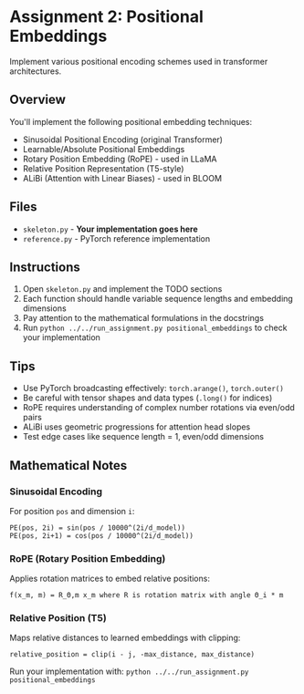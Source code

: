 # Assignment 2: Positional Embeddings

Implement various positional encoding schemes used in transformer architectures.

## Overview

You'll implement the following positional embedding techniques:
- Sinusoidal Positional Encoding (original Transformer)
- Learnable/Absolute Positional Embeddings
- Rotary Position Embedding (RoPE) - used in LLaMA
- Relative Position Representation (T5-style)
- ALiBi (Attention with Linear Biases) - used in BLOOM

## Files

- `skeleton.py` - **Your implementation goes here**
- `reference.py` - PyTorch reference implementation  
## Instructions

1. Open `skeleton.py` and implement the TODO sections
2. Each function should handle variable sequence lengths and embedding dimensions
3. Pay attention to the mathematical formulations in the docstrings
4. Run `python ../../run_assignment.py positional_embeddings` to check your implementation

## Tips

- Use PyTorch broadcasting effectively: `torch.arange()`, `torch.outer()`
- Be careful with tensor shapes and data types (`.long()` for indices)
- RoPE requires understanding of complex number rotations via even/odd pairs
- ALiBi uses geometric progressions for attention head slopes
- Test edge cases like sequence length = 1, even/odd dimensions

## Mathematical Notes

### Sinusoidal Encoding
For position `pos` and dimension `i`:
```
PE(pos, 2i) = sin(pos / 10000^(2i/d_model))
PE(pos, 2i+1) = cos(pos / 10000^(2i/d_model))  
```

### RoPE (Rotary Position Embedding)
Applies rotation matrices to embed relative positions:
```
f(x_m, m) = R_Θ,m x_m where R is rotation matrix with angle Θ_i * m
```

### Relative Position (T5)
Maps relative distances to learned embeddings with clipping:
```
relative_position = clip(i - j, -max_distance, max_distance)
```

Run your implementation with: `python ../../run_assignment.py positional_embeddings`